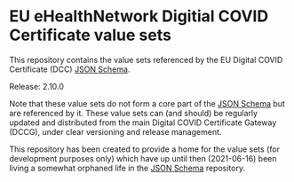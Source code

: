 # EU eHealthNetwork Digitial COVID Certificate value sets

This repository contains the value sets referenced by the EU Digital COVID Certificate (DCC) [JSON Schema](https://github.com/ehn-dcc-development/ehn-dcc-schema).

Release: 2.10.0

Note that these value sets do not form a core part of the [JSON Schema](https://github.com/ehn-dcc-development/ehn-dcc-schema) but are referenced by it. These value sets can (and should) be regularly updated and distributed from the main Digital COVID Certificate Gateway (DCCG), under clear versioning and release management.

This repository has been created to provide a home for the value sets (for development purposes only) which have up until then (2021-06-16) been living a somewhat orphaned life in the [JSON Schema](https://github.com/ehn-dcc-development/ehn-dcc-schema) repository.

